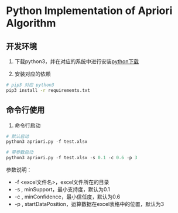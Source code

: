 Python Implementation of Apriori Algorithm 
==========================================

开发环境
-----

1. 下载python3，并在对应的系统中进行安装[python下载](https://www.python.org/downloads/)

2. 安装对应的依赖

```sh
# pip3 对应 python3
pip3 install -r requirements.txt
```

命令行使用
-----

1. 命令行启动

```python
# 默认启动
python3 apriori.py -f test.xlsx

# 带参数启动
python3 apriori.py -f test.xlsx -s 0.1 -c 0.6 -p 3
```

参数说明：
- -f <excel文件名>，excel文件所在的目录
- -s <value>, minSupport，最小支持度，默认为0.1
- -c <value>, minConfidence，最小信任度，默认为0.6
- -p <value>, startDataPosition，运算数据在excel表格中的位置，默认为3

